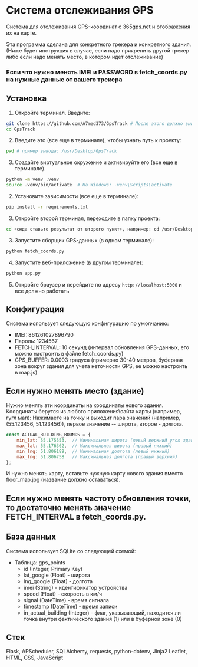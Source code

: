 # Система отслеживания GPS

Система для отслеживания GPS-координат с 365gps.net и отображения их на карте.

Эта программа сделана для конкретного трекера и конкретного здания. (Ниже будет инструкция в случае, 
если надо прикрепить другой трекер либо если надо менять место, в котором идет отслеживание)

### Если что нужно менять IMEI и PASSWORD в fetch_coords.py на нужные данные от вашего трекера

## Установка

1. Откройте терминал. Введите:

```bash
git clone https://github.com/A7med373/GpsTrack # После этого должно выйти сообщение, что репозиторий успешно клонирован
cd GpsTrack 
```

2. Введите это (все еще в терминале), чтобы узнать путь к проекту:

```bash
pwd # пример вывода: /usr/Desktop/GpsTrack
```


3. Создайте виртуальное окружение и активируйте его (все еще в терминале).

```bash
python -m venv .venv
source .venv/bin/activate  # На Windows: .venv\Scripts\activate
```

2. Установите зависимости (все еще в терминале):
```bash
pip install -r requirements.txt
```

3. Откройте второй терминал, переходите в папку проекта:
```bash
cd <сюда ставьте результат от второго пункт>, например: cd /usr/Desktop/GpsTrack)
```

3. Запустите сборщик GPS-данных (в одном терминале):
```bash
python fetch_coords.py
```

4. Запустите веб-приложение (в другом терминале):
```bash
python app.py
```

5. Откройте браузер и перейдите по адресу `http://localhost:5000` и все должно работать


## Конфигурация

Система использует следующую конфигурацию по умолчанию:
- IMEI: 861261027896790
- Пароль: 1234567
- FETCH_INTERVAL: 10 секунд (интервал обновления GPS-данных, его можно настроить в файле fetch_coords.py)
- GPS_BUFFER: 0.0003 градуса (примерно 30-40 метров, буферная зона вокруг здания для учета неточности GPS, ее можно настроить в map.js)

## Если нужно менять место (здание)
Нужно менять эти координаты на координаты нового здания.
Координаты берутся из любого приложения\сайта карты (например, гугл мап):
Нажимаете на точку и выходит пара значений (например, (55.123456, 51.123456)), первое значение -- широта, второе - долгота.

```js
const ACTUAL_BUILDING_BOUNDS = {
    min_lat: 55.175553,  // Минимальная широта (левый верхний угол здания)
    max_lat: 55.176362,  // Максимальная широта (правый нижний)
    min_lng: 51.806189,  // Минимальная долгота (левый нижний)
    max_lng: 51.806758   // Максимальная долгота (правый верхний)
};
```

И нужно менять карту, вставьте нужную карту нового здания вместо floor_map.jpg (название должно оставаться).

## Если нужно менять частоту обновления точки, то достаточно менять значение FETCH_INTERVAL в fetch_coords.py.

## База данных

Система использует SQLite со следующей схемой:
- Таблица: gps_points
  - id (Integer, Primary Key)
  - lat_google (Float) - широта
  - lng_google (Float) - долгота
  - imei (String) - идентификатор устройства
  - speed (Float) - скорость в км/ч
  - signal (DateTime) - время сигнала
  - timestamp (DateTime) - время записи
  - in_actual_building (Integer) - флаг, указывающий, находится ли точка внутри фактического здания (1) или в буферной зоне (0)

## Стек

Flask, APScheduler, SQLAlchemy, requests, python-dotenv, Jinja2
Leaflet, HTML, CSS, JavaScript